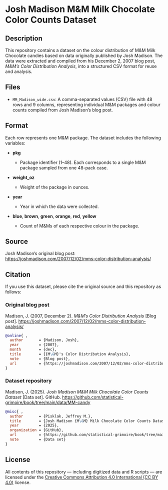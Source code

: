 # Josh Madison M&M Milk Chocolate Color Counts Dataset

## Description

This repository contains a dataset on the colour distribution of M&M Milk Chocolate candies based on data originally published by Josh Madison. The data were extracted and compiled from his December 2, 2007 blog post, *M&M’s Color Distribution Analysis*, into a structured CSV format for reuse and analysis.

## Files

- `MM_Madison_wide.csv`: A comma-separated values (CSV) file with 48 rows and 9 columns, representing individual M&M packages and colour counts compiled from Josh Madison’s blog post.

## Format

Each row represents one M&M package. The dataset includes the following variables:

- **pkg**
    - Package identifier (1–48). Each corresponds to a single M&M package sampled from one 48-pack case.
  
- **weight_oz**
    - Weight of the package in ounces.

- **year**
    - Year in which the data were collected.

- **blue**, **brown**, **green**, **orange**, **red**, **yellow**
    - Count of M&Ms of each respective colour in the package.

## Source

Josh Madison’s original blog post:  
https://joshmadison.com/2007/12/02/mms-color-distribution-analysis/

## Citation

If you use this dataset, please cite the original source and this repository as follows:

### Original blog post

Madison, J. (2007, December 2). *M&M’s Color Distribution Analysis* [Blog post]. https://joshmadison.com/2007/12/02/mms-color-distribution-analysis/

```bibtex
@online{ ,
  author       = {Madison, Josh},
  year         = {2007},
  month        = {dec},
  title        = {{M\&M}'s Color Distribution Analysis},
  note         = {Blog post},
  url          = {https://joshmadison.com/2007/12/02/mms-color-distribution-analysis/}
}
```

### Dataset repository

Madison, J. (2025). *Josh Madison M&M Milk Chocolate Color Counts Dataset* [Data set]. GitHub. https://github.com/statistical-grimoire/book/tree/main/data/MM-candy

```bibtex
@misc{ ,
  author       = {Pisklak, Jeffrey M.},
  title        = {Josh Madison {M\&M} Milk Chocolate Color Counts Dataset},
  year         = {2025},
  organization = {GitHub},
  url          = {https://github.com/statistical-grimoire/book/tree/main/data/MM-candy},
  note         = {Data set}
}
```

## License

All contents of this repository — including digitized data and R scripts — are licensed under the [Creative Commons Attribution 4.0 International (CC BY 4.0)](https://creativecommons.org/licenses/by/4.0/) license.
